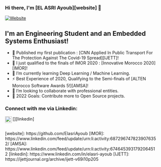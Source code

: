 ### Hi there, I'm [EL ASRI Ayoub][website] 👋

[![Website](https://img.shields.io/website?label=Lets_work_together&style=for-the-badge&url=https%3A%2F%2Fcodestackr.com)](https://www.linkedin.com/in/elasri-ayoub/)

## I'm an Engineering Student and an Embedded Systems Enthusiast!

- 🔭 Published my first publication : [CNN Applied In Public Transport For The Protection Against The Covid-19 Spread][IJETT]!
- 🔭 I just qualified to the finals of IMOR 2020 : [Innovative Morocco 2020][IMOR]!
- 🌱 I’m currently learning Deep Learning / Machine Learning.
- ⚡ Best Experience of 2020, Qualifying to the Semi-finals of [ALTEN Morocco Software Awards 5!][AMSA]!
- 👯 I’m looking to collaborate with professional entities.
- 🥅 2022 Goals: Contribute more to Open Source projects.


### Connect with me via Linkedin:

[<img align="left" alt="codeSTACKr | LinkedIn" width="22px" src="https://cdn.jsdelivr.net/npm/simple-icons@v3/icons/linkedin.svg" />][linkedin]

<br />
[website]: https://github.com/ElasriAyoub
[IMOR]: https://www.linkedin.com/feed/update/urn:li:activity:6872967478239076352/
[AMSA]: https://www.linkedin.com/feed/update/urn:li:activity:6746453931792064512
[linkedin]: https://www.linkedin.com/in/elasri-ayoub
[IJETT]: https://ijettjournal.org/archive/ijett-v69i10p205
